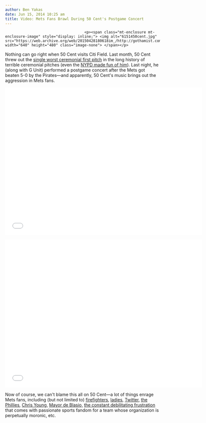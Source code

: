 ```yaml
---
author: Ben Yakas
date: Jun 15, 2014 10:25 am
title: Video: Mets Fans Brawl During 50 Cent's Postgame Concert
---
```


	
										<p><span class="mt-enclosure mt-enclosure-image" style="display: inline;"> <img alt="6151450cent.jpg" src="https://web.archive.org/web/20150428180618im_/http://gothamist.com/attachments/byakas/6151450cent.jpg" width="640" height="480" class="image-none"> </span></p>

<p>Nothing can go right when 50 Cent visits Citi Field. Last month, 50 Cent threw out the <a href="https://web.archive.org/web/20150428180618/http://gothamist.com/2014/05/28/video_50_cent_throws_the_worst_firs.php">single worst ceremonial first pitch</a> in the long history of terrible ceremonial pitches (even the <a href="https://web.archive.org/web/20150428180618/http://gothamist.com/2014/05/30/50_cent_claims_nypd_pulled_him_over.php">NYPD made fun of him</a>). Last night, he (along with G Unit) performed a postgame concert after the Mets got beaten 5-0 by the Pirates&#x2014;and apparently, 50 Cent&apos;s music brings out the aggression in Mets fans.</p>

<p><iframe width="640" height="480" src="//web.archive.org/web/20150428180618if_/http://www.youtube.com/embed/TwY3GniDmqM" frameborder="0" allowfullscreen></iframe></p>

<p><iframe width="640" height="480" src="//web.archive.org/web/20150428180618if_/http://www.youtube.com/embed/scVcWXXdn1M" frameborder="0" allowfullscreen></iframe></p>

<p>Now of course, we can&apos;t blame this all on 50 Cent&#x2014;a lot of things enrage Mets fans, including (but not limited to) <a href="https://web.archive.org/web/20150428180618/http://gothamist.com/2010/04/10/cops_firefighter_hurt_in_bay_ridge.php">firefighters</a>, <a href="https://web.archive.org/web/20150428180618/http://gothamist.com/2011/07/30/video_woman_gets_punched_during_bra.php">ladies</a>, <a href="https://web.archive.org/web/20150428180618/http://gothamist.com/2013/10/23/twitter_troll_arrested_for_threaten.php">Twitter</a>, <a href="https://web.archive.org/web/20150428180618/https://www.youtube.com/watch?v=csCoRol4OiQ">the Phillies</a>, <a href="https://web.archive.org/web/20150428180618/http://www.nj.com/mets/index.ssf/2014/06/mets_chris_young_feeling_the_wrath_of_fans.html">Chris Young</a>, <a href="https://web.archive.org/web/20150428180618/http://gothamist.com/2014/03/31/de_blasios_first_pitch.php">Mayor de Blasio,</a> <a href="https://web.archive.org/web/20150428180618/http://gothamist.com/2013/05/30/video_4-year-old_sums_up_the_eterna.php">the constant debilitating frustration</a> that comes with passionate sports fandom for a team whose organization is perpetually moronic, etc.</p>					
										
									
				